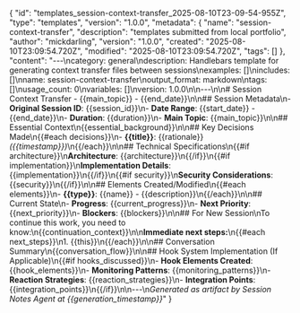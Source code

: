 {
  "id": "templates_session-context-transfer_2025-08-10T23-09-54-955Z",
  "type": "templates",
  "version": "1.0.0",
  "metadata": {
    "name": "session-context-transfer",
    "description": "templates submitted from local portfolio",
    "author": "mickdarling",
    "version": "1.0.0",
    "created": "2025-08-10T23:09:54.720Z",
    "modified": "2025-08-10T23:09:54.720Z",
    "tags": []
  },
  "content": "---\ncategory: general\ndescription: Handlebars template for generating context transfer files between sessions\nexamples: []\nincludes: []\nname: session-context-transfer\noutput_format: markdown\ntags: []\nusage_count: 0\nvariables: []\nversion: 1.0.0\n\n---\n\n# Session Context Transfer - {{main_topic}} - {{end_date}}\n\n## Session Metadata\n- **Original Session ID**: {{session_id}}\n- **Date Range**: {{start_date}} - {{end_date}}\n- **Duration**: {{duration}}\n- **Main Topic**: {{main_topic}}\n\n## Essential Context\n{{essential_background}}\n\n## Key Decisions Made\n{{#each decisions}}\n- **{{title}}**: {{rationale}} *({{timestamp}})*\n{{/each}}\n\n## Technical Specifications\n{{#if architecture}}\n**Architecture**: {{architecture}}\n{{/if}}\n{{#if implementation}}\n**Implementation Details**: {{implementation}}\n{{/if}}\n{{#if security}}\n**Security Considerations**: {{security}}\n{{/if}}\n\n## Elements Created/Modified\n{{#each elements}}\n- **{{type}}**: {{name}} - {{description}}\n{{/each}}\n\n## Current State\n- **Progress**: {{current_progress}}\n- **Next Priority**: {{next_priority}}\n- **Blockers**: {{blockers}}\n\n## For New Session\nTo continue this work, you need to know:\n{{continuation_context}}\n\n**Immediate next steps:**\n{{#each next_steps}}\n1. {{this}}\n{{/each}}\n\n## Conversation Summary\n{{conversation_flow}}\n\n## Hook System Implementation (If Applicable)\n{{#if hooks_discussed}}\n- **Hook Elements Created**: {{hook_elements}}\n- **Monitoring Patterns**: {{monitoring_patterns}}\n- **Reaction Strategies**: {{reaction_strategies}}\n- **Integration Points**: {{integration_points}}\n{{/if}}\n\n---\n*Generated as artifact by Session Notes Agent at {{generation_timestamp}}*"
}